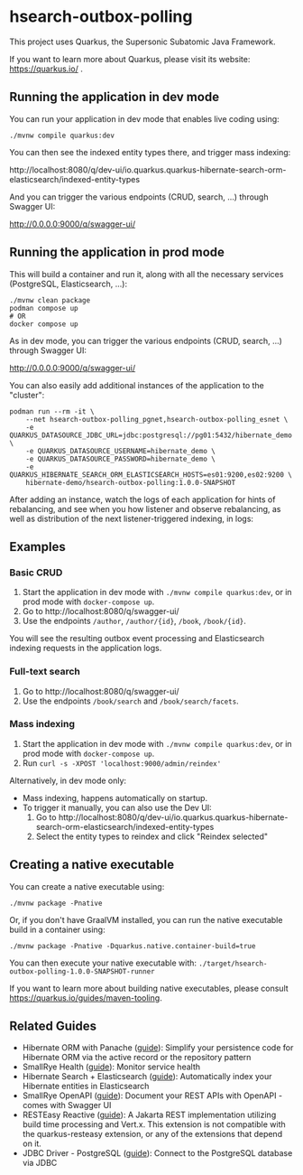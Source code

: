 # hsearch-outbox-polling

This project uses Quarkus, the Supersonic Subatomic Java Framework.

If you want to learn more about Quarkus, please visit its website: https://quarkus.io/ .

## Running the application in dev mode

You can run your application in dev mode that enables live coding using:
```shell script
./mvnw compile quarkus:dev
```

You can then see the indexed entity types there, and trigger mass indexing:

http://localhost:8080/q/dev-ui/io.quarkus.quarkus-hibernate-search-orm-elasticsearch/indexed-entity-types

And you can trigger the various endpoints (CRUD, search, ...) through Swagger UI:

http://0.0.0.0:9000/q/swagger-ui/

## Running the application in prod mode

This will build a container and run it, along with all the necessary services (PostgreSQL, Elasticsearch, ...):

```shell script
./mvnw clean package
podman compose up
# OR
docker compose up
```

As in dev mode, you can trigger the various endpoints (CRUD, search, ...) through Swagger UI:

http://0.0.0.0:9000/q/swagger-ui/

You can also easily add additional instances of the application to the "cluster":

```shell script
podman run --rm -it \
    --net hsearch-outbox-polling_pgnet,hsearch-outbox-polling_esnet \
    -e QUARKUS_DATASOURCE_JDBC_URL=jdbc:postgresql://pg01:5432/hibernate_demo \
    -e QUARKUS_DATASOURCE_USERNAME=hibernate_demo \
    -e QUARKUS_DATASOURCE_PASSWORD=hibernate_demo \
    -e QUARKUS_HIBERNATE_SEARCH_ORM_ELASTICSEARCH_HOSTS=es01:9200,es02:9200 \
    hibernate-demo/hsearch-outbox-polling:1.0.0-SNAPSHOT
```

After adding an instance,
watch the logs of each application for hints of rebalancing,
and see when you  how listener
and observe rebalancing, as well as distribution of the next listener-triggered indexing, in logs:

## Examples

### Basic CRUD

1. Start the application in dev mode with `./mvnw compile quarkus:dev`,
   or in prod mode with `docker-compose up`. 
2. Go to http://localhost:8080/q/swagger-ui/
3. Use the endpoints `/author`, `/author/{id}`, `/book`, `/book/{id}`.

You will see the resulting outbox event processing
and Elasticsearch indexing requests in the application logs.

### Full-text search

1. Go to http://localhost:8080/q/swagger-ui/
2. Use the endpoints `/book/search` and `/book/search/facets`.

### Mass indexing

1. Start the application in dev mode with `./mvnw compile quarkus:dev`,
   or in prod mode with `docker-compose up`.
2. Run `curl -s -XPOST 'localhost:9000/admin/reindex'`

Alternatively, in dev mode only:

* Mass indexing, happens automatically on startup.
* To trigger it manually, you can also use the Dev UI:
  1. Go to http://localhost:8080/q/dev-ui/io.quarkus.quarkus-hibernate-search-orm-elasticsearch/indexed-entity-types
  2. Select the entity types to reindex and click "Reindex selected"

## Creating a native executable

You can create a native executable using: 
```shell script
./mvnw package -Pnative
```

Or, if you don't have GraalVM installed, you can run the native executable build in a container using: 
```shell script
./mvnw package -Pnative -Dquarkus.native.container-build=true
```

You can then execute your native executable with: `./target/hsearch-outbox-polling-1.0.0-SNAPSHOT-runner`

If you want to learn more about building native executables, please consult https://quarkus.io/guides/maven-tooling.

## Related Guides

- Hibernate ORM with Panache ([guide](https://quarkus.io/guides/hibernate-orm-panache)): Simplify your persistence code for Hibernate ORM via the active record or the repository pattern
- SmallRye Health ([guide](https://quarkus.io/guides/smallrye-health)): Monitor service health
- Hibernate Search + Elasticsearch ([guide](https://quarkus.io/guides/hibernate-search-orm-elasticsearch)): Automatically index your Hibernate entities in Elasticsearch
- SmallRye OpenAPI ([guide](https://quarkus.io/guides/openapi-swaggerui)): Document your REST APIs with OpenAPI - comes with Swagger UI
- RESTEasy Reactive ([guide](https://quarkus.io/guides/resteasy-reactive)): A Jakarta REST implementation utilizing build time processing and Vert.x. This extension is not compatible with the quarkus-resteasy extension, or any of the extensions that depend on it.
- JDBC Driver - PostgreSQL ([guide](https://quarkus.io/guides/datasource)): Connect to the PostgreSQL database via JDBC
